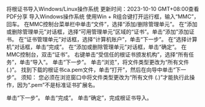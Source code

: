 将根证书导入Windows/Linux操作系统
更新时间：2023-10-10 GMT+08:00查看PDF分享
导入Windows操作系统
使用Win + R组合键打开运行框，输入“MMC”，回车。
在MMC控制台菜单栏中单击“文件”，选择“添加/删除管理单元”。
在“添加或删除管理单元”对话框，选择“可用管理单元”区域的“证书”。单击“添加”添加证书。
在“证书管理单元”对话框，选择“计算机账户”，单击“下一步”。
在“选择计算机”对话框，单击“完成”。
在“添加或删除管理单元”对话框，单击“确定”。
在MMC控制台，双击“证书”。
右键单击“受信任的根证书颁发机构”，选择“所有任务”，单击“导入”。
单击“下一步”。
单击“浏览”，将文件类型更改为“所有文件 (*.*)”。
找到下载的根证书ca.pem文件，单击“打开”，然后在向导中单击“下一步”。
须知：
您必须在浏览窗口中将文件类型更改为“所有文件 (*.*)”才能执行此操作，因为“.pem”不是标准证书扩展名。

单击“下一步”。
单击“完成”。
单击“确定”，完成根证书导入。